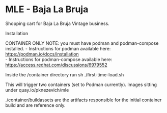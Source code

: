 # MLE - Baja La Bruja
Shopping cart for Baja La Bruja Vintage business.



Installation


CONTAINER ONLY
NOTE: you must have podman and podman-compose installed. 
    - Instructions for podman available here: https://podman.io/docs/installation    
    - Instructions for podman-compose available here: https://access.redhat.com/discussions/6979552



Inside the /container directory run
sh ./first-time-load.sh

This will trigger two containers (set to Podman currently). Images sitting under quay.io/pknezevich/mle

./container/buildassets are the artifacts responsible for the initial container build and are reference only.